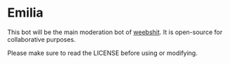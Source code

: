 # Emilia
This bot will be the main moderation bot of [weebshit](discord.gg/cZSdXC9c48). It is open-source for collaborative purposes.


Please make sure to read the LICENSE before using or modifying.
